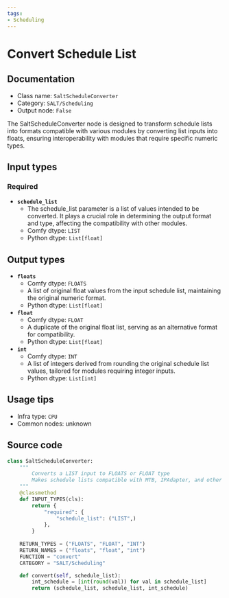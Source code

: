 ```yaml
---
tags:
- Scheduling
---
```


# Convert Schedule List
## Documentation
- Class name: `SaltScheduleConverter`
- Category: `SALT/Scheduling`
- Output node: `False`

The SaltScheduleConverter node is designed to transform schedule lists into formats compatible with various modules by converting list inputs into floats, ensuring interoperability with modules that require specific numeric types.
## Input types
### Required
- **`schedule_list`**
    - The schedule_list parameter is a list of values intended to be converted. It plays a crucial role in determining the output format and type, affecting the compatibility with other modules.
    - Comfy dtype: `LIST`
    - Python dtype: `List[float]`
## Output types
- **`floats`**
    - Comfy dtype: `FLOATS`
    - A list of original float values from the input schedule list, maintaining the original numeric format.
    - Python dtype: `List[float]`
- **`float`**
    - Comfy dtype: `FLOAT`
    - A duplicate of the original float list, serving as an alternative format for compatibility.
    - Python dtype: `List[float]`
- **`int`**
    - Comfy dtype: `INT`
    - A list of integers derived from rounding the original schedule list values, tailored for modules requiring integer inputs.
    - Python dtype: `List[int]`
## Usage tips
- Infra type: `CPU`
- Common nodes: unknown


## Source code
```python
class SaltScheduleConverter:
    """
        Converts a LIST input to FLOATS or FLOAT type
        Makes schedule lists compatible with MTB, IPAdapter, and other modules that use false types.
    """
    @classmethod
    def INPUT_TYPES(cls):
        return {
            "required": {
                "schedule_list": ("LIST",)
            },
        }
    
    RETURN_TYPES = ("FLOATS", "FLOAT", "INT")
    RETURN_NAMES = ("floats", "float", "int")
    FUNCTION = "convert"
    CATEGORY = "SALT/Scheduling"

    def convert(self, schedule_list):
        int_schedule = [int(round(val)) for val in schedule_list]
        return (schedule_list, schedule_list, int_schedule)

```
